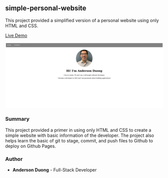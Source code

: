 ## simple-personal-website

This project provided a simplified version of a personal website using only HTML and CSS.

[Live Demo](https://duongand.github.io/simple-personal-website/)

![demo-screenshot](./static/demo-screenshot.png)

### Summary
This project provided a primer in using only HTML and CSS to create a simple website with basic information of the developer. The project also helps learn the basic of git to stage, commit, and push files to Github to deploy on Github Pages.

### Author
* **Anderson Duong** - Full-Stack Developer